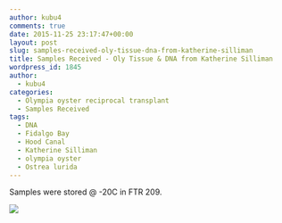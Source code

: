 ```yaml
---
author: kubu4
comments: true
date: 2015-11-25 23:17:47+00:00
layout: post
slug: samples-received-oly-tissue-dna-from-katherine-silliman
title: Samples Received - Oly Tissue & DNA from Katherine Silliman
wordpress_id: 1845
author:
  - kubu4
categories:
  - Olympia oyster reciprocal transplant
  - Samples Received
tags:
  - DNA
  - Fidalgo Bay
  - Hood Canal
  - Katherine Silliman
  - olympia oyster
  - Ostrea lurida
---
```


Samples were stored @ -20C in FTR 209.

[![](http://eagle.fish.washington.edu/Arabidopsis/20151125_oly_samples_silliman.JPG)](http://eagle.fish.washington.edu/Arabidopsis/20151125_oly_samples_silliman.JPG)
